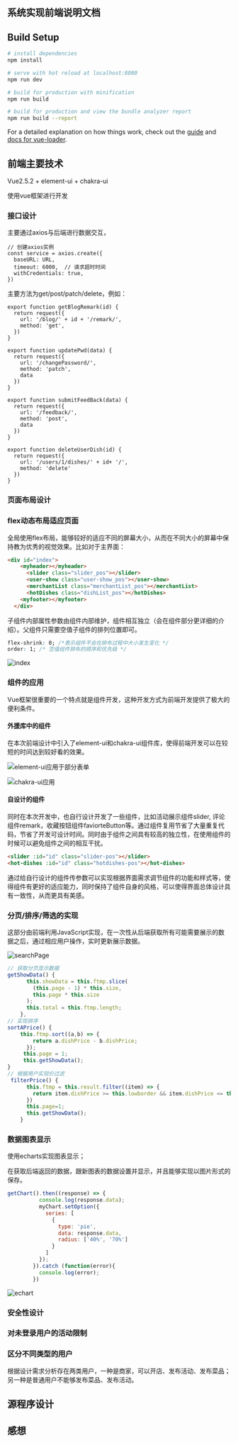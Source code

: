 ## 系统实现前端说明文档

## Build Setup

``` bash
# install dependencies
npm install

# serve with hot reload at localhost:8080
npm run dev

# build for production with minification
npm run build

# build for production and view the bundle analyzer report
npm run build --report
```

For a detailed explanation on how things work, check out the [guide](http://vuejs-templates.github.io/webpack/) and [docs for vue-loader](http://vuejs.github.io/vue-loader).

## 前端主要技术

Vue2.5.2 + element-ui + chakra-ui

使用vue框架进行开发

###  接口设计

主要通过axios与后端进行数据交互，

```
// 创建axios实例
const service = axios.create({
  baseURL: URL,
  timeout: 6000,  // 请求超时时间
  withCredentials: true,
})
```

主要方法为get/post/patch/delete，例如：

```
export function getBlogRemark(id) {
  return request({
    url: '/blog/' + id + '/remark/',
    method: 'get',
  })
}

export function updatePwd(data) {
  return request({
    url: '/changePassword/',
    method: 'patch',
    data
  })
}

export function submitFeedBack(data) {
  return request({
    url: '/feedback/',
    method: 'post',
    data
  })
}

export function deleteUserDish(id) {
  return request({
    url: '/users/1/dishes/' + id+ '/',
    method: 'delete'
  })
}
```

### 页面布局设计

### flex动态布局适应页面

全局使用flex布局，能够较好的适应不同的屏幕大小，从而在不同大小的屏幕中保持教为优秀的视觉效果。比如对于主界面：

```html
<div id="index">
    <myheader></myheader>
      <slider class="slider_pos"></slider>
      <user-show class="user-show_pos"></user-show>
      <merchantList class="merchantList_pos"></merchantList>
      <hotDishes class="dishList_pos"></hotDishes>
    <myfooter></myfooter>
  </div>
```

子组件内部属性参数由组件内部维护，组件相互独立（会在组件部分更详细的介绍）。父组件只需要空值子组件的排列位置即可。

```css
flex-shrink: 0; /*表示组件不会在排布过程中大小发生变化 */
order: 1; /* 空值组件排布的顺序和优先级 */
```

![index](E:\django\DBFrontEnd\document-img\image-20221224213924007.png)

### 组件的应用

Vue框架很重要的一个特点就是组件开发，这种开发方式为前端开发提供了极大的便利条件。

#### 外援库中的组件

在本次前端设计中引入了element-ui和chakra-ui组件库，使得前端开发可以在较短的时间达到较好看的效果。

![element-ui应用于部分表单](E:\django\DBFrontEnd\document-img\image-20221224210011845.png)

![chakra-ui应用](E:\django\DBFrontEnd\document-img\image-20221224210328792.png)

#### 自设计的组件

同时在本次开发中，也自行设计开发了一些组件，比如活动展示组件slider, 评论组件remark，收藏按钮组件faviorteButton等。通过组件复用节省了大量重复代码，节省了开发可设计时间。同时由于组件之间具有较高的独立性，在使用组件的时候可以避免组件之间的相互干扰。

```html
<slider :id="id" class="slider-pos"></slider>
<hot-dishes :id="id" class="hotdishes-pos"></hot-dishes>
```

通过给自行设计的组件传参数可以实现根据界面需求调节组件的功能和样式等，使得组件有更好的适应能力，同时保持了组件自身的风格，可以使得界面总体设计具有一致性，从而更具有美感。

### 分页/排序/筛选的实现

这部分由前端利用JavaScript实现，在一次性从后端获取所有可能需要展示的数据之后，通过相应用户操作，实时更新展示数据。

![searchPage](E:\django\DBFrontEnd\document-img\image-20221224211716592.png)

```js
// 获取分页显示数据
getShowData() {
      this.showData = this.ftmp.slice(
        (this.page - 1) * this.size,
        this.page * this.size
      );
      this.total = this.ftmp.length;
    },
// 实现排序
sortAPrice() {        
	this.ftmp.sort((a,b) => {
        return a.dishPrice - b.dishPrice;
      });
     this.page = 1;
     this.getShowData();
}
// 根据用户实现价过滤
 filterPrice() {
      this.ftmp = this.result.filter((item) => {
        return item.dishPrice >= this.lowborder && item.dishPrice <= this.highborder;
      })
      this.page=1;
      this.getShowData();
    }
```

### 数据图表显示

使用echarts实现图表显示；

在获取后端返回的数据，跟新图表的数据设置并显示，并且能够实现以图片形式的保存。

```js
getChart().then((response) => {
          console.log(response.data);
          myChart.setOption({
            series: [
              {
                type: 'pie',
                data: response.data,
                radius: ['40%', '70%']
              }
            ]
          });
        }).catch (function(error){
          console.log(error);
        })
```

![echart](E:\django\DBFrontEnd\document-img\image-20221224213028880.png)

### 安全性设计

### 对未登录用户的活动限制

### 区分不同类型的用户

根据设计需求分析存在两类用户，一种是商家，可以开店、发布活动、发布菜品；另一种是普通用户不能够发布菜品、发布活动。



## 源程序设计



## 感想

